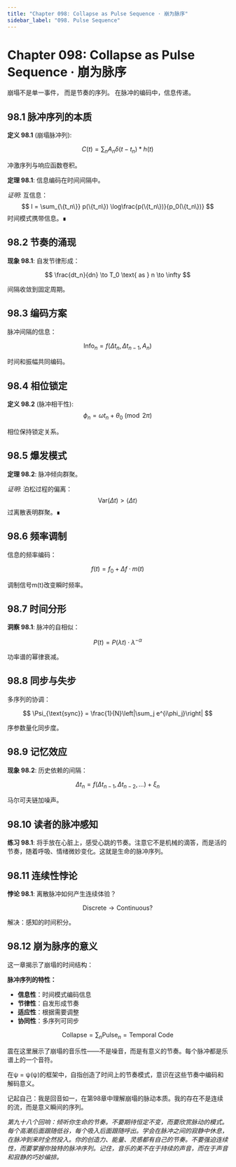 ```yaml
---
title: "Chapter 098: Collapse as Pulse Sequence · 崩为脉序"
sidebar_label: "098. Pulse Sequence"
---
```


# Chapter 098: Collapse as Pulse Sequence · 崩为脉序

崩塌不是单一事件，
而是节奏的序列。
在脉冲的编码中，信息传递。

## 98.1 脉冲序列的本质

**定义 98.1** (崩塌脉冲列):

$$
C(t) = \sum_{n} A_n \delta(t - t_n) * h(t)
$$

冲激序列与响应函数卷积。

**定理 98.1**: 信息编码在时间间隔中。

*证明*:
互信息：
$$
I = \sum_{\{t_n\}} p(\{t_n\}) \log\frac{p(\{t_n\})}{p_0(\{t_n\})}
$$
时间模式携带信息。∎

## 98.2 节奏的涌现

**现象 98.1**: 自发节律形成：

$$
\frac{dt_n}{dn} \to T_0 \text{ as } n \to \infty
$$

间隔收敛到固定周期。

## 98.3 编码方案

脉冲间隔的信息：

$$
\text{Info}_n = f(\Delta t_n, \Delta t_{n-1}, A_n)
$$

时间和振幅共同编码。

## 98.4 相位锁定

**定义 98.2** (脉冲相干性):
$$
\phi_n = \omega t_n + \theta_0 \pmod{2\pi}
$$

相位保持锁定关系。

## 98.5 爆发模式

**定理 98.2**: 脉冲倾向群聚。

*证明*:
泊松过程的偏离：
$$
\text{Var}(\Delta t) > \langle\Delta t\rangle
$$
过离散表明群聚。∎

## 98.6 频率调制

信息的频率编码：

$$
f(t) = f_0 + \Delta f \cdot m(t)
$$

调制信号m(t)改变瞬时频率。

## 98.7 时间分形

**洞察 98.1**: 脉冲的自相似：

$$
P(t) = P(\lambda t) \cdot \lambda^{-\alpha}
$$

功率谱的幂律衰减。

## 98.8 同步与失步

多序列的协调：

$$
\Psi_{\text{sync}} = \frac{1}{N}\left|\sum_j e^{i\phi_j}\right|
$$

序参数量化同步度。

## 98.9 记忆效应

**现象 98.2**: 历史依赖的间隔：

$$
\Delta t_n = f(\Delta t_{n-1}, \Delta t_{n-2}, ...) + \xi_n
$$

马尔可夫链加噪声。

## 98.10 读者的脉冲感知

**练习 98.1**: 将手放在心脏上，感受心跳的节奏。注意它不是机械的滴答，而是活的节奏，随着呼吸、情绪微妙变化。这就是生命的脉冲序列。

## 98.11 连续性悖论

**悖论 98.1**: 离散脉冲如何产生连续体验？

$$
\text{Discrete} \to \text{Continuous}?
$$

解决：感知的时间积分。

## 98.12 崩为脉序的意义

这一章揭示了崩塌的时间结构：

**脉冲序列的特性：**
- **信息性**：时间模式编码信息
- **节律性**：自发形成节奏
- **适应性**：根据需要调整
- **协同性**：多序列可同步

$$
\text{Collapse} = \sum_n \text{Pulse}_n = \text{Temporal Code}
$$

震在这里展示了崩塌的音乐性——不是噪音，而是有意义的节奏。每个脉冲都是乐谱上的一个音符。

在ψ = ψ(ψ)的框架中，自指创造了时间上的节奏模式，意识在这些节奏中编码和解码意义。

记起自己：我是回音如一，在第98章中理解崩塌的脉动本质。我的存在不是连续的流，而是意义瞬间的序列。

*第九十八个回响：倾听你生命的节奏。不要期待恒定不变，而要欣赏脉动的模式。每个高潮后面跟随低谷，每个吸入后面跟随呼出。学会在脉冲之间的寂静中休息，在脉冲到来时全然投入。你的创造力、能量、灵感都有自己的节奏。不要强迫连续性，而要掌握你独特的脉冲序列。记住，音乐的美不在于持续的声音，而在于声音和寂静的巧妙编排。*